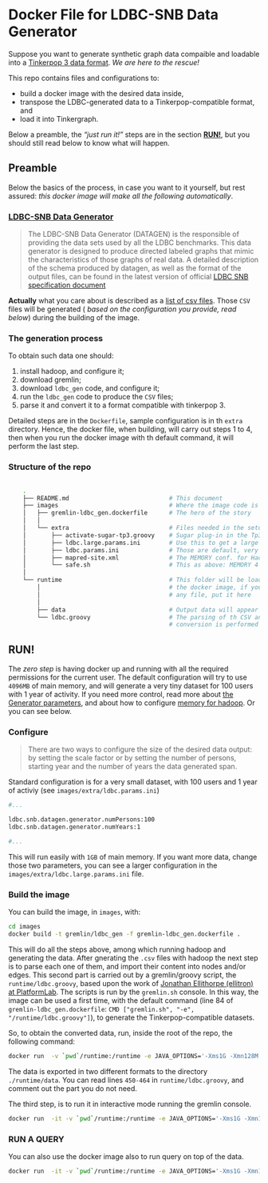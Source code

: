 # Docker File for LDBC-SNB Data Generator

Suppose you want to generate synthetic graph data compaible and loadable into a [Tinkerpop 3 data format](http://tinkerpop.apache.org/docs/current/reference/#_gremlin_i_o).
*We are here to the rescue!*

This repo contains files and configurations to:

* build a docker image with the desired data inside,
* transpose the LDBC-generated data to a Tinkerpop-compatible format, and
* load it into Tinkergraph.

Below a preamble, the *“just run it!”* steps are in the section **[RUN!](#run)**, but you should still read below to know what will happen. 

## Preamble

Below the basics of the process, in case you want to it yourself, but rest assured: *this docker image will make all the following automatically*.

### [LDBC-SNB Data Generator](https://github.com/ldbc/ldbc_snb_datagen)

>   The LDBC-SNB Data Generator (DATAGEN) is the responsible of providing the data sets used by all the LDBC benchmarks.
>   This data generator is designed to produce directed labeled graphs that mimic the characteristics of those graphs of real data.
>   A detailed description of the schema produced by datagen, as well as the format of the output files, can be found in the latest version of official [LDBC SNB specification document](https://github.com/ldbc/ldbc_snb_docs)

**Actually** what you care about is described as a [list of csv files](https://github.com/ldbc/ldbc_snb_datagen/wiki/Generated-CSV-Files).
Those `CSV` files will be generated ( *based on the configuration you provide, read below*) during the building of the image.


### The generation process

To obtain such data one should: 

1. install hadoop, and configure it;
2. download gremlin;
3. download `ldbc_gen` code, and configure it;
4. run the  `ldbc_gen` code to produce the `CSV` files;
5. parse it and convert it to a format compatible with tinkerpop 3.

Detailed steps are in the `Dockerfile`, sample configuration is in th `extra` directory.
Hence, the docker file, when building, will carry out steps 1 to 4, then when you run the docker image with th default command, it will perform the last step.

### Structure of the repo

~~~bash

    .
    ├── README.md                            # This document
    ├── images                               # Where the image code is
    │   ├── gremlin-ldbc_gen.dockerfile      # The hero of the story
    │   │      
    │   └── extra                            # Files needed in the setup
    │       ├── activate-sugar-tp3.groovy    # Sugar plug-in in the Tp3 Console
    │       ├── ldbc.large.params.ini        # Use this to get a large dataset
    │       ├── ldbc.params.ini              # Those are default, very small
    │       ├── mapred-site.xml              # The MEMORY conf. for Hadoop
    │       └── safe.sh                      # This as above: MEMORY 4 Hadoop
    │
    └── runtime                              # This folder will be loaded INSIDE
        │                                    # the docker image, if you need 
        │                                    # any file, put it here
        │
        ├── data                             # Output data will appear here
        └── ldbc.groovy                      # The parsing of th CSV and the 
                                             # conversion is performed by this 

~~~


## RUN!

The *zero step* is having docker up and running with all the required permissions for the current user.
The default configuration will try to use `4096MB` of main memory, and will generate a very tiny dataset for 100 users with 1 year of activity.
If you need more control, read more about [the Generator parameters](https://github.com/ldbc/ldbc_snb_datagen/wiki/Compilation_Execution), and about how to configure [memory for hadoop](https://hadoop.apache.org/docs/r2.7.2/hadoop-mapreduce-client/hadoop-mapreduce-client-core/mapred-default.xml).
Or you can see below.


### Configure

> There are two ways to configure the size of the desired data output: by setting the scale factor or by setting the number of persons, starting year and the number of years the data generated span. 

Standard configuration is for a very small dataset, with 100 users and 1 year of activiy (see `images/extra/ldbc.params.ini`)

~~~~bash
#...

ldbc.snb.datagen.generator.numPersons:100
ldbc.snb.datagen.generator.numYears:1

#...
~~~~

This will run easily with `1GB` of main memory.
If you want more data, change those two parameters, you can see a larger configuration in the `images/extra/ldbc.large.params.ini` file.


### Build the image

You can build the image, in `images`, with:


~~~bash
cd images
docker build -t gremlin/ldbc_gen -f gremlin-ldbc_gen.dockerfile .
~~~

This will do all the steps above, among which running hadoop and generating the data.
After gnerating the `.csv` files with hadoop the next step is to parse each one of them, and import their content into nodes and/or edges.
This second part is carried out by a gremlin/groovy script, the `runtime/ldbc.groovy`,  based upon the work of [Jonathan Ellithorpe (ellitron) at PlatformLab](https://github.com/PlatformLab/ldbc-snb-impls/blob/master/snb-interactive-titan/src/main/java/net/ellitron/ldbcsnbimpls/interactive/titan/TitanGraphLoader.java).
The scripts is run by the `gremlin.sh` console.
In this way, the image can be used a first time, with the default command (line 84 of `gremlin-ldbc_gen.dockerfile`:  `CMD ["gremlin.sh", "-e", "/runtime/ldbc.groovy"]`), to generate the Tinkerpop-compatible datasets.

So, to obtain the converted data, run, inside the root of the repo, the following command:

~~~bash
docker run  -v `pwd`/runtime:/runtime -e JAVA_OPTIONS='-Xms1G -Xmn128M -Xmx4G' gremlin/ldbc_gen
~~~

The data is exported in two different formats to the directory `./runtime/data`.
You can read lines `450-464`  in `runtime/ldbc.groovy`, and comment out the part you do not need.


The third step, is to run it in interactive mode running the gremlin console.

~~~bash
docker run  -it -v `pwd`/runtime:/runtime -e JAVA_OPTIONS='-Xms1G -Xmn128M -Xmx32G' gremlin/ldbc_gen gremlin.sh
~~~



### RUN A QUERY

You can also use the  docker image also to run query on top of the data.

~~~bash
docker run  -it -v `pwd`/runtime:/runtime -e JAVA_OPTIONS='-Xms1G -Xmn128M -Xmx4G'  -e DATASET=/runtime/data/social_network.100u_1y.json  gremlin/ldbc_gen gremlin.sh -e /runtime/queries/count-edges.groovy
~~~
